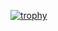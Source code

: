 [![trophy](https://github-profile-trophy.vercel.app/?username=wangui-ann&theme=onedark)](https://github.com/wangui-ann/github-profile-trophy)
